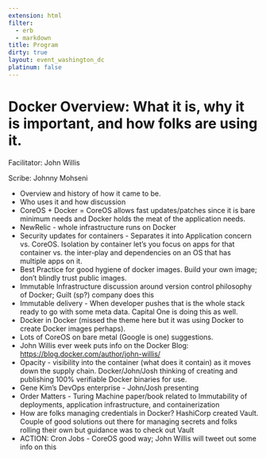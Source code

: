 ```yaml
---
extension: html
filter:
  - erb
  - markdown
title: Program
dirty: true
layout: event_washington_dc
platinum: false
---
```


# Docker Overview: What it is, why it is important, and how folks are using it.

Facilitator: John Willis

Scribe: Johnny Mohseni

* Overview and history of how it came to be.
* Who uses it and how discussion
* CoreOS + Docker = CoreOS allows fast updates/patches since it is bare minimum needs and Docker holds the meat of the application needs.
* NewRelic - whole infrastructure runs on Docker
* Security updates for containers - Separates it into Application concern vs. CoreOS.  Isolation by container let’s you focus on apps for that container vs. the inter-play and dependencies on an OS that has multiple apps on it.
* Best Practice for good hygiene of docker images.  Build your own image; don’t blindly trust public images.
* Immutable Infrastructure discussion around version control philosophy of Docker; Guilt (sp?) company does this
* Immutable delivery - When developer pushes that is the whole stack ready to go with some meta data.  Capital One is doing this as well.
* Docker in Docker (missed the theme here but it was using Docker to create Docker images perhaps).
* Lots of CoreOS on bare metal (Google is one) suggestions.
* John Willis ever week puts info on the Docker Blog: https://blog.docker.com/author/john-willis/
* Opacity - visibility into the container (what does it contain) as it moves down the supply chain.  Docker/John/Josh thinking of creating and publishing 100% verifiable Docker binaries for use.
* Gene Kim’s DevOps enterprise - John/Josh presenting
* Order Matters - Turing Machine paper/book related to Immutability of deployments, application infrastructure, and containerization
* How are folks managing credentials in Docker?  HashiCorp created Vault.  Couple of good solutions out there for managing secrets and folks rolling their own but guidance was to check out Vault
* ACTION: Cron Jobs - CoreOS good way; John Willis will tweet out some info on this
